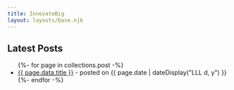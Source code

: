 ```yaml
---
title: InnovateBig
layout: layouts/base.njk
---
```


## Latest Posts
<ul class="listing">
{%- for page in collections.post -%}
  <li>
    <a href="{{ page.url }}">{{ page.data.title }}</a> -
    <time datetime="{{ page.date }}">posted on {{ page.date | dateDisplay("LLL d, y") }}</time>
  </li>
{%- endfor -%}
</ul>
